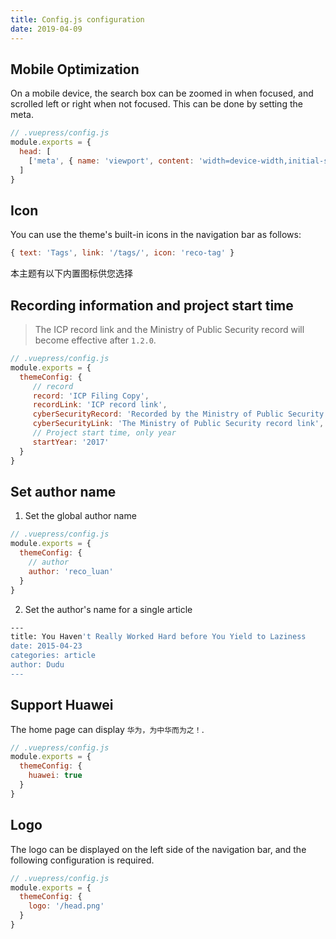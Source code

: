 ```yaml
---
title: Config.js configuration
date: 2019-04-09
---
```


## Mobile Optimization

On a mobile device, the search box can be zoomed in when focused, and scrolled left or right when not focused. This can be done by setting the meta.

```javascript
// .vuepress/config.js
module.exports = {
  head: [
    ['meta', { name: 'viewport', content: 'width=device-width,initial-scale=1,user-scalable=no' }]
  ]
}  
```

## Icon

You can use the theme's built-in icons in the navigation bar as follows:

```javascript
{ text: 'Tags', link: '/tags/', icon: 'reco-tag' }
```

本主题有以下内置图标供您选择

<icon-example></icon-example>

## Recording information and project start time

> The ICP record link and the Ministry of Public Security record will become effective after `1.2.0`.

```javascript
// .vuepress/config.js
module.exports = {
  themeConfig: {
     // record
     record: 'ICP Filing Copy',
     recordLink: 'ICP record link',
     cyberSecurityRecord: 'Recorded by the Ministry of Public Security',
     cyberSecurityLink: 'The Ministry of Public Security record link',
     // Project start time, only year
     startYear: '2017'
  }
}
```

## Set author name

1. Set the global author name

```javascript
// .vuepress/config.js
module.exports = {
  themeConfig: {
    // author
    author: 'reco_luan'
  }
}
```

2. Set the author's name for a single article

```bash
---
title: You Haven't Really Worked Hard before You Yield to Laziness
date: 2015-04-23
categories: article
author: Dudu
---
```

## Support Huawei

The home page can display `华为，为中华而为之！`.

```javascript
// .vuepress/config.js
module.exports = {
  themeConfig: {
    huawei: true
  }
}
```

## Logo

The logo can be displayed on the left side of the navigation bar, and the following configuration is required.

```javascript
// .vuepress/config.js
module.exports = {
  themeConfig: {
    logo: '/head.png'
  }
}
```